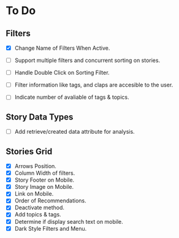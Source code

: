 # To Do

## Filters
* [X] Change Name of Filters When Active.
* [ ] Support multiple filters and concurrent sorting on stories.
* [ ] Handle Double Click on Sorting Filter.
* [ ] Filter information like tags, and claps are accesible to the user.
* [ ] Indicate number of avaliable of tags & topics.


## Story Data Types
* [ ] Add retrieve/created data attribute for analysis.


## Stories Grid
* [X] Arrows Position.
* [X] Column Width of filters.
* [X] Story Footer on Mobile.
* [X] Story Image on Mobile.
* [X] Link on Mobile.
* [X] Order of Recommendations.
* [X] Deactivate method.
* [X] Add topics & tags.
* [X] Determine if display search text on mobile.
* [X] Dark Style Filters and Menu.

